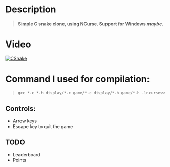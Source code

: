 # Description

> **Simple C snake clone, using NCurse. Support for Windows _maybe_.**

# Video
[![CSnake](http://img.youtube.com/vi/IB-awTEb9VY/0.jpg)](http://www.youtube.com/watch?v=IB-awTEb9VY "CSnake")

# Command I used for compilation:

> ``` gcc *.c *.h display/*.c game/*.c display/*.h game/*.h -lncursesw ```

## Controls:

+ Arrow keys
+ Escape key to quit the game

## TODO
+ Leaderboard
+ Points

